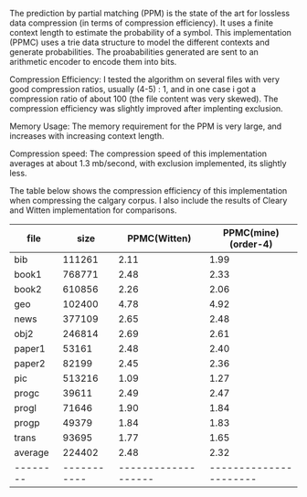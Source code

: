 The prediction by partial matching (PPM) is the state of the art for lossless data compression (in terms of compression efficiency). It uses a finite context length to estimate
the probability of a symbol. 
This implementation (PPMC) uses a trie data structure to model the different contexts and generate probabilities. The proababilities
generated are sent to an arithmetic encoder to encode them into bits.

Compression Efficiency:
I tested the algorithm on several files with very good compression ratios, usually (4-5) : 1, and in one case i got a compression ratio of about
100 (the file content was very skewed).
The compression efficiency was slightly improved after implenting exclusion.

Memory Usage:
The memory requirement for the PPM is very large, and increases with increasing context length.

Compression speed:
The compression speed of this implementation averages at about 1.3 mb/second, with exclusion implemented, its slightly less.

The table below shows the compression efficiency of this implementation when compressing the calgary corpus. I also include the 
results of Cleary and Witten implementation for comparisons.

|file    |   size    |   PPMC(Witten)    |  PPMC(mine)(order-4) |
|--------|-----------|-------------------|----------------------|
|bib     |  111261   |     2.11			 |		1.99		    |
|book1   |  768771   |     2.48			 |		2.33		    |
|book2   |  610856   |     2.26			 |		2.06		    |
|geo     |  102400   |     4.78			 |		4.92		    |
|news    |  377109   |     2.65			 |		2.48		    |
|obj2    |  246814   |     2.69			 |		2.61		    |
|paper1	 |  53161	 |	   2.48			 |		2.40		    |
|paper2	 |  82199	 |	   2.45			 |		2.36		    |
|pic     |  513216	 |	   1.09			 |		1.27		    |
|progc	 |  39611	 |	   2.49			 |		2.47		    |
|progl	 |  71646	 |	   1.90			 |		1.84		    |
|progp	 |  49379	 |	   1.84			 |		1.83		    |
|trans	 |  93695	 |     1.77			 |		1.65		    |
|average |  224402	 |	   2.48			 |		2.32		    |
|--------|-----------|-------------------|----------------------|




